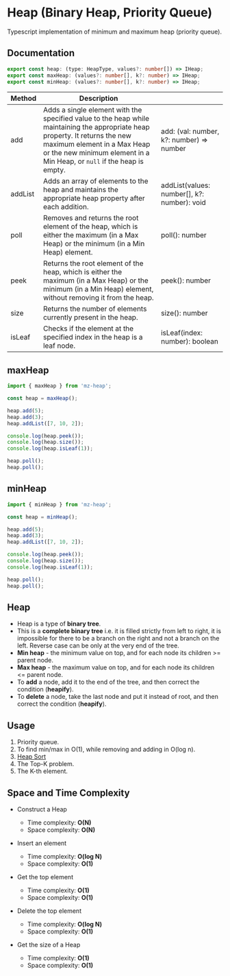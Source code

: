 # Heap (Binary Heap, Priority Queue)

Typescript implementation of minimum and maximum heap (priority queue).

## Documentation

```ts
export const heap: (type: HeapType, values?: number[]) => IHeap;
export const maxHeap: (values?: number[], k?: number) => IHeap;
export const minHeap: (values?: number[], k?: number) => IHeap;
```

| Method  | Description                                                                                                                                                                                                                            |                                             |
|---------|----------------------------------------------------------------------------------------------------------------------------------------------------------------------------------------------------------------------------------------|---------------------------------------------|
| add     | Adds a single element with the specified value to the heap while maintaining the appropriate heap property. It returns the new maximum element in a Max Heap or the new minimum element in a Min Heap, or `null` if the heap is empty. | add: (val: number, k?: number) => number    |null          |
| addList | Adds an array of elements to the heap and maintains the appropriate heap property after each addition.                                                                                                                                 | addList(values: number[], k?: number): void |
| poll    | Removes and returns the root element of the heap, which is either the maximum (in a Max Heap) or the minimum (in a Min Heap) element.                                                                                                  | poll(): number                              | null                      |
| peek    | Returns the root element of the heap, which is either the maximum (in a Max Heap) or the minimum (in a Min Heap) element, without removing it from the heap.                                                                           | peek(): number                              | null                      |
| size    | Returns the number of elements currently present in the heap.                                                                                                                                                                          | size(): number                              |
| isLeaf  | Checks if the element at the specified index in the heap is a leaf node.                                                                                                                                                               | isLeaf(index: number): boolean              |


## maxHeap

```ts
import { maxHeap } from 'mz-heap';

const heap = maxHeap();

heap.add(5);
heap.add(3);
heap.addList([7, 10, 2]);

console.log(heap.peek());
console.log(heap.size());
console.log(heap.isLeaf(1));

heap.poll();
heap.poll();
```

## minHeap

```ts
import { minHeap } from 'mz-heap';

const heap = minHeap();

heap.add(5);
heap.add(3);
heap.addList([7, 10, 2]);

console.log(heap.peek());
console.log(heap.size());
console.log(heap.isLeaf(1));

heap.poll();
heap.poll();
```

## Heap

- Heap is a type of **binary tree**.
- This is a **complete binary tree** i.e. it is filled strictly from left to right, it is impossible for there to be a branch on the right and not a branch on the left. Reverse case can be only at the very end of the tree.
- **Min heap** - the minimum value on top, and for each node its children >= parent node.
- **Max heap** - the maximum value on top, and for each node its children <= parent node.
- To **add** a node, add it to the end of the tree, and then correct the condition (**heapify**).
- To **delete** a node, take the last node and put it instead of root, and then correct the condition (**heapify**).

## Usage

1. Priority queue.
2. To find min/max in O(1), while removing and adding in O(log n).
3. [Heap Sort](https://leetcode.com/explore/learn/card/heap/645/applications-of-heap/4030/)
4. The Top-K problem.
5. The K-th element.

## Space and Time Complexity

- Construct a Heap
  - Time complexity: **O(N)**
  - Space complexity: **O(N)**

- Insert an element
    - Time complexity: **O(log N)**
    - Space complexity: **O(1)**

- Get the top element
    - Time complexity: **O(1)**
    - Space complexity: **O(1)**

- Delete the top element
    - Time complexity: **O(log N)**
    - Space complexity: **O(1)**

- Get the size of a Heap
    - Time complexity: **O(1)**
    - Space complexity: **O(1)**
